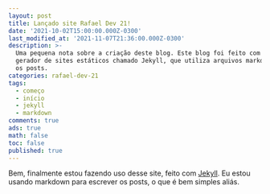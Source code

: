 ```yaml
---
layout: post
title: Lançado site Rafael Dev 21!
date: '2021-10-02T15:00:00.000Z-0300'
last_modified_at: '2021-11-07T21:36:00.000Z-0300'
description: >-
  Uma pequena nota sobre a criação deste blog. Este blog foi feito com um
  gerador de sites estáticos chamado Jekyll, que utiliza arquivos markdown para
  os posts.
categories: rafael-dev-21
tags:
  - começo
  - início
  - jekyll
  - markdown
comments: true
ads: true
math: false
toc: false
published: true
---
```

Bem, finalmente estou fazendo uso desse site, feito com [Jekyll](https://jekyllrb.com). Eu estou usando markdown para escrever os posts, o que é bem simples aliás.
